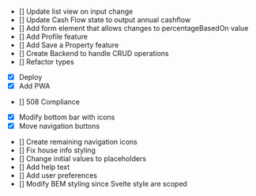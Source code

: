 - [] Update list view on input change
- [] Update Cash Flow state to output annual cashflow
- [] Add form element that allows changes to percentageBasedOn value
- [] Add Profile feature
- [] Add Save a Property feature
- [] Create Backend to handle CRUD operations
- [] Refactor types
- [x] Deploy
- [x] Add PWA
- [] 508 Compliance
- [x] Modify bottom bar with icons
- [x] Move navigation buttons
- [] Create remaining navigation icons
- [] Fix house info styling
- [] Change initial values to placeholders
- [] Add help text
- [] Add user preferences
- [] Modify BEM styling since Svelte style are scoped

